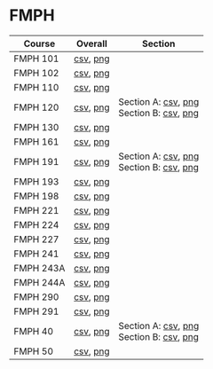 # FMPH

| Course | Overall | Section |
| ------ | ------- | ------- |
| FMPH 101 | [csv](https://github.com/UCSD-Historical-Enrollment-Data/2023Fall/blob/main/overall/FMPH%20101.csv), [png](https://raw.githubusercontent.com/UCSD-Historical-Enrollment-Data/2023Fall/main/plot_overall/FMPH%20101.png) |  |
| FMPH 102 | [csv](https://github.com/UCSD-Historical-Enrollment-Data/2023Fall/blob/main/overall/FMPH%20102.csv), [png](https://raw.githubusercontent.com/UCSD-Historical-Enrollment-Data/2023Fall/main/plot_overall/FMPH%20102.png) |  |
| FMPH 110 | [csv](https://github.com/UCSD-Historical-Enrollment-Data/2023Fall/blob/main/overall/FMPH%20110.csv), [png](https://raw.githubusercontent.com/UCSD-Historical-Enrollment-Data/2023Fall/main/plot_overall/FMPH%20110.png) |  |
| FMPH 120 | [csv](https://github.com/UCSD-Historical-Enrollment-Data/2023Fall/blob/main/overall/FMPH%20120.csv), [png](https://raw.githubusercontent.com/UCSD-Historical-Enrollment-Data/2023Fall/main/plot_overall/FMPH%20120.png) | Section A: [csv](https://github.com/UCSD-Historical-Enrollment-Data/2023Fall/blob/main/section/FMPH%20120_A.csv), [png](https://raw.githubusercontent.com/UCSD-Historical-Enrollment-Data/2023Fall/main/plot_section/FMPH%20120_A.png)<br>Section B: [csv](https://github.com/UCSD-Historical-Enrollment-Data/2023Fall/blob/main/section/FMPH%20120_B.csv), [png](https://raw.githubusercontent.com/UCSD-Historical-Enrollment-Data/2023Fall/main/plot_section/FMPH%20120_B.png) |
| FMPH 130 | [csv](https://github.com/UCSD-Historical-Enrollment-Data/2023Fall/blob/main/overall/FMPH%20130.csv), [png](https://raw.githubusercontent.com/UCSD-Historical-Enrollment-Data/2023Fall/main/plot_overall/FMPH%20130.png) |  |
| FMPH 161 | [csv](https://github.com/UCSD-Historical-Enrollment-Data/2023Fall/blob/main/overall/FMPH%20161.csv), [png](https://raw.githubusercontent.com/UCSD-Historical-Enrollment-Data/2023Fall/main/plot_overall/FMPH%20161.png) |  |
| FMPH 191 | [csv](https://github.com/UCSD-Historical-Enrollment-Data/2023Fall/blob/main/overall/FMPH%20191.csv), [png](https://raw.githubusercontent.com/UCSD-Historical-Enrollment-Data/2023Fall/main/plot_overall/FMPH%20191.png) | Section A: [csv](https://github.com/UCSD-Historical-Enrollment-Data/2023Fall/blob/main/section/FMPH%20191_A.csv), [png](https://raw.githubusercontent.com/UCSD-Historical-Enrollment-Data/2023Fall/main/plot_section/FMPH%20191_A.png)<br>Section B: [csv](https://github.com/UCSD-Historical-Enrollment-Data/2023Fall/blob/main/section/FMPH%20191_B.csv), [png](https://raw.githubusercontent.com/UCSD-Historical-Enrollment-Data/2023Fall/main/plot_section/FMPH%20191_B.png) |
| FMPH 193 | [csv](https://github.com/UCSD-Historical-Enrollment-Data/2023Fall/blob/main/overall/FMPH%20193.csv), [png](https://raw.githubusercontent.com/UCSD-Historical-Enrollment-Data/2023Fall/main/plot_overall/FMPH%20193.png) |  |
| FMPH 198 | [csv](https://github.com/UCSD-Historical-Enrollment-Data/2023Fall/blob/main/overall/FMPH%20198.csv), [png](https://raw.githubusercontent.com/UCSD-Historical-Enrollment-Data/2023Fall/main/plot_overall/FMPH%20198.png) |  |
| FMPH 221 | [csv](https://github.com/UCSD-Historical-Enrollment-Data/2023Fall/blob/main/overall/FMPH%20221.csv), [png](https://raw.githubusercontent.com/UCSD-Historical-Enrollment-Data/2023Fall/main/plot_overall/FMPH%20221.png) |  |
| FMPH 224 | [csv](https://github.com/UCSD-Historical-Enrollment-Data/2023Fall/blob/main/overall/FMPH%20224.csv), [png](https://raw.githubusercontent.com/UCSD-Historical-Enrollment-Data/2023Fall/main/plot_overall/FMPH%20224.png) |  |
| FMPH 227 | [csv](https://github.com/UCSD-Historical-Enrollment-Data/2023Fall/blob/main/overall/FMPH%20227.csv), [png](https://raw.githubusercontent.com/UCSD-Historical-Enrollment-Data/2023Fall/main/plot_overall/FMPH%20227.png) |  |
| FMPH 241 | [csv](https://github.com/UCSD-Historical-Enrollment-Data/2023Fall/blob/main/overall/FMPH%20241.csv), [png](https://raw.githubusercontent.com/UCSD-Historical-Enrollment-Data/2023Fall/main/plot_overall/FMPH%20241.png) |  |
| FMPH 243A | [csv](https://github.com/UCSD-Historical-Enrollment-Data/2023Fall/blob/main/overall/FMPH%20243A.csv), [png](https://raw.githubusercontent.com/UCSD-Historical-Enrollment-Data/2023Fall/main/plot_overall/FMPH%20243A.png) |  |
| FMPH 244A | [csv](https://github.com/UCSD-Historical-Enrollment-Data/2023Fall/blob/main/overall/FMPH%20244A.csv), [png](https://raw.githubusercontent.com/UCSD-Historical-Enrollment-Data/2023Fall/main/plot_overall/FMPH%20244A.png) |  |
| FMPH 290 | [csv](https://github.com/UCSD-Historical-Enrollment-Data/2023Fall/blob/main/overall/FMPH%20290.csv), [png](https://raw.githubusercontent.com/UCSD-Historical-Enrollment-Data/2023Fall/main/plot_overall/FMPH%20290.png) |  |
| FMPH 291 | [csv](https://github.com/UCSD-Historical-Enrollment-Data/2023Fall/blob/main/overall/FMPH%20291.csv), [png](https://raw.githubusercontent.com/UCSD-Historical-Enrollment-Data/2023Fall/main/plot_overall/FMPH%20291.png) |  |
| FMPH 40 | [csv](https://github.com/UCSD-Historical-Enrollment-Data/2023Fall/blob/main/overall/FMPH%2040.csv), [png](https://raw.githubusercontent.com/UCSD-Historical-Enrollment-Data/2023Fall/main/plot_overall/FMPH%2040.png) | Section A: [csv](https://github.com/UCSD-Historical-Enrollment-Data/2023Fall/blob/main/section/FMPH%2040_A.csv), [png](https://raw.githubusercontent.com/UCSD-Historical-Enrollment-Data/2023Fall/main/plot_section/FMPH%2040_A.png)<br>Section B: [csv](https://github.com/UCSD-Historical-Enrollment-Data/2023Fall/blob/main/section/FMPH%2040_B.csv), [png](https://raw.githubusercontent.com/UCSD-Historical-Enrollment-Data/2023Fall/main/plot_section/FMPH%2040_B.png) |
| FMPH 50 | [csv](https://github.com/UCSD-Historical-Enrollment-Data/2023Fall/blob/main/overall/FMPH%2050.csv), [png](https://raw.githubusercontent.com/UCSD-Historical-Enrollment-Data/2023Fall/main/plot_overall/FMPH%2050.png) |  |
